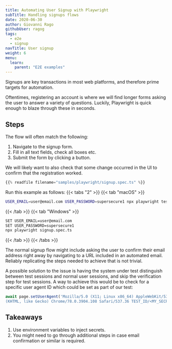 ```yaml
---
title: Automating User Signup with Playwright
subTitle: Handling signups flows
date: 2020-06-30
author: Giovanni Rago
githubUser: ragog
tags:
  - e2e
  - signup
navTitle: User signup
weight: 6
menu:
  learn:
    parent: "E2E examples"
---
```


Signups are key transactions in most web platforms, and therefore prime targets for automation.

Oftentimes, registering an account is where we will find longer forms asking the user to answer a variety of questions. Luckily, Playwright is quick enough to blaze through these in seconds.

<!-- more -->

## Steps

The flow will often match the following:

1. Navigate to the signup form.
2. Fill in all text fields, check all boxes etc.
3. Submit the form by clicking a button.

We will likely want to also check that some change occurred in the UI to confirm that the registration worked.

```ts {title="signup.spec.ts"}
{{% readfile filename="samples/playwright/signup.spec.ts" %}}
```

Run this example as follows:
{{< tabs "2" >}}
{{< tab "macOS" >}}
```sh
USER_EMAIL=user@email.com USER_PASSWORD=supersecure1 npx playwright test signup.spec.ts
```
{{< /tab >}}
{{< tab "Windows" >}}
```sh
SET USER_EMAIL=user@email.com
SET USER_PASSWORD=supersecure1
npx playwright signup.spec.ts
```
{{< /tab >}}
{{< /tabs >}}

The normal signup flow might include asking the user to confirm their email address right away by navigating to a URL 
included in an automated email. Reliably replicating the steps needed to achieve that is not trivial. 

A possible solution to the issue is having the system under test distinguish between test sessions and normal user sessions, 
and skip the verification step for test sessions. A way to achieve this would be to check for a specific user agent ID 
which could be set as part of our test:

```js
await page.setUserAgent('Mozilla/5.0 (X11; Linux x86_64) AppleWebKit/537.36 \
(KHTML, like Gecko) Chrome/78.0.3904.108 Safari/537.36 TEST_ID/<MY_SECRET>');
```

## Takeaways

1. Use environment variables to inject secrets.
2. You might need to go through additional steps in case email confirmation or similar is required.
